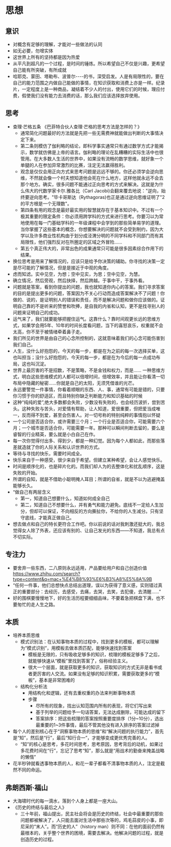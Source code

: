 # 思想

## 意识

* 对概念有足够的理解，才能对一些做法的认同
* 如无必要，勿增实体
* 这世界上所有的坚持都是因为热爱
* 从平凡到超凡的一个过程，是时间的锤炼。所以希望自己不仅是兴趣，更希望自己能有所突破，有所成就
* 哈耶克、蒙田、塔勒布、波普尔----的书，深受启发。人是有局限性的，要在自己的能力范围之内做自己能做的事情，在知识获取和消费上亦是一样。纪录片，一定程度上是一种商品，凝结着不少人的付出，使用它们的时候，理应付费，假使我们没有能力去消费的话，那么我们应该选择放弃使用。

## 思考

* 查理·芒格五条 《巴菲特合伙人查理·芒格的思考方法是怎样的？》
  + 通常简化问题最好的方法就是先把一些无需费神就能做出判断的大事情决定下来。
  + 第二条则模仿了伽利略的结论，即科学事实通常只有通过数学方式才能揭示，数学就仿佛是上帝的语言。伽利略的理论在乱糟糟的实际生活中也很管用。在大多数人生活的世界中，如果没有流畅的数学思维，就好象一个单腿的人在参加异常激烈的比赛，注定无法赢得胜利。
  + 观念是仅仅会用正向方式来思考问题是远远不够的。你还必须学会逆向思维，不然就会像一个村夫想知道他会死在什么地方，这样他就永远不会去那个地方。确实，很多问题不能通过正向思考的方式来解决。这就是为什么伟大的代数学家卡尔.雅各比（Carl Jacobi)会翻来覆去地说："逆向，始终要逆向思考。"毕卡哥斯达（Rythagoras)也正是通过逆向思维证明了"2的平方根是一个无理数"。
  + 第四条有用的观念是最好最实用的智慧就存在于基本知识中。不过有一个极其重要的限定条件：你必须用跨学科的方式来进行思考。你要习以为常地使用在每一门基础学科的一年级课程中会学到的那些简单易学的道理。当你掌握了这些基本的概念，你想要解决的问题就不会受到制约，因为大学以及许多商业性机构由于划分成泾渭分明的不同学科和不同部门而有其局限性，他们强烈反对在所圈定的区域之外冒险......
  + 第五个真正伟大的，非常出色的成果通常只可能是很多因素综合作用下的结果。
* 换位思考是用来了解情况的，应该只是给予你决策的辅助。你寻找的决策一定是尽可能的了解情况，但是是接近于中观的角度。
* 虑而知滤。实中见空，为想；空中见实，为思；空中见空，为慧。
* 确立情况，然后旁观，然后抉择，然后跨越。于事中干，于事外看。
* 问题就是答案，看到你提出的问题，我也就知道你内心的答案。我们寻求答案的目的是提出更多的问题，答案因为不关心行动而造成答案解决不了问题！你做的、说的，是证明别人的错误和责任，而不是解决问题和做你应该做的。证明自己靠的不是听来的赞誉和吹捧，是自我的内省和认知，更不是找寻别人的问题来证明自己的成功。
* 运气来了，我们就要能够把握住运气。这靠什么？靠时间观更长远的思维方式，如果学会用5年、10年的时间长度看问题，当下的喜怒哀乐，权重就不会太高，你不至于被情绪牵着鼻子走。
* 我们所见的世界是由自己的心念所控制的，这就意味着我们的心念可能伤害到我们自己。
* 人生，没什么好抱怨的，今天的每一步，都是在为之前的每一次选择买单，这也叫担当；没什么好抱怨的，今天的每一步，都是在为今后的每一点成功布局，这也叫沉淀。
* 世界上最厉害的不是招数，不是策略，不是金钱和权力，而是…… 一种思维方式，明白这些思维模式的人都可以倍增时间，倍增效率，并且能让你看清一切布局中隐藏的秘密……你就是自己的太阳，无须凭借谁的光芒。
* 永远要警觉一件事情，你看着顺眼的东西、人、事，通常有可能是错的，只要你习惯于你的舒适区，而且特别你缺乏判断能力和知识基础的时候
* 这种“纯纯的爱”,绝大多数都会失败，少数没有失败的，也会经历波折，尝到苦头。这种失败与苦头，对爱情有帮助，让人知道，爱很重要，但把爱当成唯一，反而得不到爱，甚至会伤害人。对一切号称的特别纯粹的事情抱以怀疑
* 一个公司是否适合你，或许需要三个月；一个行业是否适合你，可能需要六个月；一个城市是否适合你，可能需要一年。那种可以瞬间判断去留的，要么是睿智的行业精英，要么就是小白自己在作。
* 每一次你觉得付出多、得到少，都是一种幻觉。因为每个人都如此，而那些落差就造就了你的人际关系和认识世界的方式。
* 等待与寻找的快乐，需要时间成全。
* 快乐来自于一种感受，很少来自于希望。但建立某种希望，会让人感觉快乐。
* 时间是顺序化的，也是碎片化的。而我们却人为的去整体化和扰乱顺序，这是失败的开始。
* 所谓的自知，就是不借助小聪明掩人耳目；所谓的自省，就是不以为逃避掩盖能够长久。
* “做自己有两层含义
  - 第一，知道自己想要什么，知道如何成全自己
  - 第二，知道自己不想要什么，并有勇气和能力避免。底线不一定给人生加分，但却可以保证，不向相反的方向撕扯你，不给你的人生减分。只有坚守底线，才能真正做自己。
* 想去做点和自己的特长更符合工作吧。你以前说的话对我刺激还挺大的，我总觉得女人除了外表，还应该有别的、让自己发光的东西——不知道，我总有点不切实际。

## 专注力

* 要舍弃一些东西，二八原则永远适用，产品要给用户和自己创造价值 <https://www.zhihu.com/search?type=content&q=mac+%E4%B8%93%E6%B3%A8%E5%8A%9B>
* “任何一件事，他们总想快点总结出道理，误以为获得了意义感，实则错过真正的重要部分：去经历，去感受，去痛，去哭，去笑，去犯傻，去清醒……”
* 好的围棋要慢慢地下，好的生活历程要细细品味，不要着急把棋盘下满，也不要匆忙的走人生之路。

## 本质

* 培养本质思维
  - 模式识别法：在认知事物本质的过程中，找到更多的模板，都可以理解为“模式识别”，用模板去做本质匹配，能够快速找到答案
    + 模板是无限的，只有吸收足够多的知识，梳理的模板足够多了之后，就能够快速从“模板”里找到答案了，俗称经验主义。
    + 很大一个层面，就是获取更多的知识，获取知识的方式无非是看书或者更厉害的人交流。如果没有足够的知识积累，需要获取更多的“模板”，基本是非常困难的
  - 结构化分析法
    + 用结构化和逻辑，还有去重权重的办法来判断事物本质
    + 步骤
      * 尽所有的现象，找出认知范围内所有的表现，将它们写出来
      * 基于列举的问题给予一句话答案，无法达成删除，可能达成的留下
      * 答案排序：把这些梳理的答案按照重要度排序（1分~10分），选出最重要的1~3件事情，最后不管其他没有进入排序的答案过滤掉
* 每个人的差别核心在于“洞察事物本质的思维”和“解决问题的执行能力”，首先是“知”，然后是“行”，最后“知行合一”，才能够变成更优秀完善的人。
  - “知”的核心是思考，多花时间思考，思考原因，思考背后的动机，如果过多花费时间在“行”，忘记了思考“知”，那么就是“用战术的勤奋来掩盖战略的懒惰”
* 花半秒钟就看透事物本质的人，和花一辈子都看不清事物本质的人，注定是截然不同的命运。

## 弗朗西斯·福山

* 大海啸时代的每一滴水，落到个人身上都是一座大山。
* 《历史的终结与最后之人》
  - 三十年前，福山提出，民主社会将会是历史的终结，社会中最重要的那些问题都被解决了，人只能去面对生活中那些次等的，鸡毛蒜皮的小事，即尼采的“末人”。而“历史的人”（history man）则不同：在他的面前仍然有最根本的，关乎整个世界的困境，需要去解决。他解决问题的过程，就是创造历史的过程。
